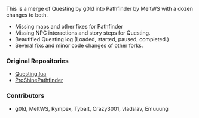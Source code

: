 This is a merge of Questing by g0ld into Pathfinder by MeltWS
with a dozen changes to both.  
  
- Missing maps and other fixes for Pathfinder  
- Missing NPC interactions and story steps for Questing.  
- Beautified Questing log (Loaded, started, paused, completed.)  
- Several fixs and minor code changes of other forks.  
  
### Original Repositories  
- [Questing.lua](https://github.com/g0ldPRO/Questing.lua)  
- [ProShinePathfinder](https://github.com/MeltWS/ProShinePathfinder)  
  
### Contributors  
- g0ld, MeltWS, Rympex, TybaIt, Crazy3001, vladslav, Emuuung  
